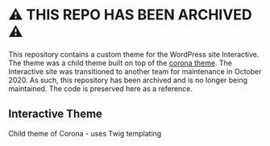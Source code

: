 # :warning: THIS REPO HAS BEEN ARCHIVED :warning:

This repository contains a custom theme for the WordPress site Interactive. The theme was a child theme built on top of the [corona theme](https://github.com/IIP-Design/corona-theme). The Interactive site was transitioned to another team for maintenance in October 2020. As such, this repository has been archived and is no longer being maintained. The code is preserved here as a reference.

## Interactive Theme

Child theme of Corona - uses Twig templating
